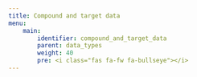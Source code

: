 ```yaml
---
title: Compound and target data
menu:
    main:
        identifier: compound_and_target_data
        parent: data_types
        weight: 40
        pre: <i class="fas fa-fw fa-bullseye"></i>
---
```

